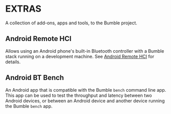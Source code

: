 EXTRAS
======

A collection of add-ons, apps and tools, to the Bumble project.

Android Remote HCI
------------------

Allows using an Android phone's built-in Bluetooth controller with a Bumble
stack running on a development machine.
See [Android Remote HCI](android_remote_hci.md) for details.

Android BT Bench
----------------

An Android app that is compatible with the Bumble `bench` command line app.
This app can be used to test the throughput and latency between two Android
devices, or between an Android device and another device running the Bumble
`bench` app.